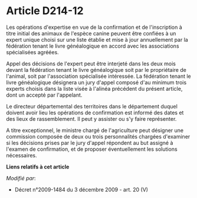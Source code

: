 # Article D214-12

Les opérations d'expertise en vue de la confirmation et de l'inscription à titre initial des animaux de l'espèce canine
peuvent être confiées à un expert unique choisi sur une liste établie et mise à jour annuellement par la fédération tenant le
livre généalogique en accord avec les associations spécialisées agréées.

Appel des décisions de l'expert peut être interjeté dans les deux mois devant la fédération tenant le livre généalogique soit
par le propriétaire de l'animal, soit par l'association spécialisée intéressée. La fédération tenant le livre généalogique
désignera un jury d'appel composé d'au minimum trois experts choisis dans la liste visée à l'alinéa précédent du présent
article, dont un accepté par l'appelant.

Le directeur départemental des territoires dans le département duquel doivent avoir lieu les opérations de confirmation est
informé des dates et des lieux de rassemblement. Il peut y assister ou s'y faire représenter.

A titre exceptionnel, le ministre chargé de l'agriculture peut désigner une commission composée de deux ou trois
personnalités chargées d'examiner si les décisions prises par le jury d'appel répondent au but assigné à l'examen de
confirmation, et de proposer éventuellement les solutions nécessaires.

**Liens relatifs à cet article**

_Modifié par_:

  - Décret n°2009-1484 du 3 décembre 2009 - art. 20 (V)
